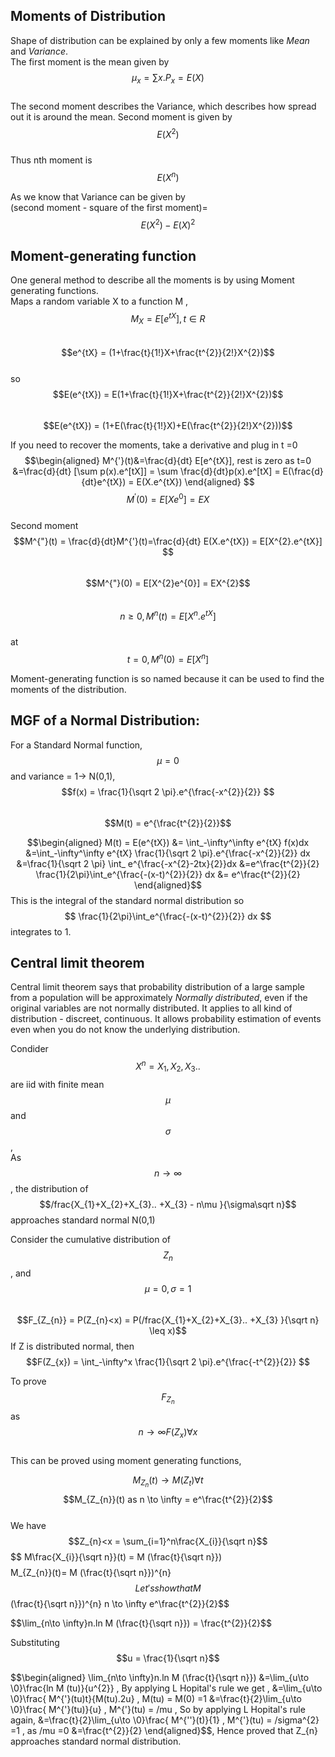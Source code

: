## Moments of Distribution
Shape of distribution can be explained by only a few moments like _Mean_ and _Variance_. \
The first moment is the mean given by $$ μ_{x} = \sum x.P_{x}= E(X)$$ \
The second moment describes the Variance, which describes how spread out it is around the mean. Second moment is given by $$E(X^{2})$$ \
Thus nth moment is $$E(X^{n})$$

As we know that Variance can be given by \
(second moment - square of the first moment)= $$E(X^{2}) - E(X)^{2}$$

## Moment-generating function

One general  method to describe all the moments is by using Moment generating functions.\
Maps a random variable X to a function M , \
$$M_{X} = E[e^{tX}], t\in R $$\
$$e^{tX} = (1+\frac{t}{1!}X+\frac{t^{2}}{2!}X^{2})$$\
so $$E(e^{tX}) = E(1+\frac{t}{1!}X+\frac{t^{2}}{2!}X^{2})$$\
$$E(e^{tX}) = (1+E(\frac{t}{1!}X)+E(\frac{t^{2}}{2!}X^{2}))$$
 
If you need to recover the moments, take a derivative and plug in t =0 \
$$\begin{aligned}
 M^{'}(t)&=\frac{d}{dt} E[e^{tX}], rest is zero as t=0
		 &=\frac{d}{dt} [\sum p(x).e^[tX]] = \sum \frac{d}{dt}p(x).e^[tX] = E(\frac{d}{dt}e^{tX}) = E(X.e^{tX})
		 \end{aligned} $$
$$ M^{'}(0) = E[Xe^{0}] = EX$$\
 Second moment\
 $$M^{"}(t) = \frac{d}{dt}M^{'}(t)=\frac{d}{dt} E(X.e^{tX}) = E[X^{2}.e^{tX}] $$\
 $$M^{"}(0) =  E[X^{2}e^{0}] = EX^{2}$$\
 $$n\geq 0 , M^{n}(t) = E[X^{n}.e^{tX}]$$\
 at $$t=0, M^{n}(0) = E[X^{n}]$$
 
Moment-generating function is so named because it can be used to find the moments of the distribution.
 
## MGF of a Normal Distribution:
 
 For a Standard Normal function,$$\mu =0$$ and variance = 1-> N(0,1), $$f(x) = \frac{1}{\sqrt 2 \pi}.e^{\frac{-x^{2}}{2}} $$\
 $$M(t) = e^{\frac{t^{2}}{2}}$$
 
 $$\begin{aligned}
 M(t) = E(e^{tX}) &= \int_-\infty^\infty e^{tX} f(x)dx
					&=\int_-\infty^\infty e^{tX}  \frac{1}{\sqrt 2 \pi}.e^{\frac{-x^{2}}{2}} dx
					&=\frac{1}{\sqrt 2 \pi} \int_ e^{\frac{-x^{2}-2tx}{2}}dx
					&=e^\frac{t^{2}}{2} \frac{1}{2\pi}\int_e^{\frac{-(x-t)^{2}}{2}} dx
					&= e^\frac{t^{2}}{2}
	\end{aligned}$$
This is  the integral of the standard normal distribution so $$ \frac{1}{2\pi}\int_e^{\frac{-(x-t)^{2}}{2}} dx $$ integrates to 1. 
 

## Central limit theorem

Central limit theorem says that probability distribution of a large sample from a population will be approximately _Normally distributed_, even if the original variables are not normally distributed. It applies to all kind of distribution - discreet, continuous.
It allows probability estimation of events even when you do not know the underlying distribution.


Condider $$X^{n} = X_{1},X_{2},X_{3}..$$ are iid with finite mean $$\mu$$ and $$\sigma$$,\
As $$n \to \infty$$, the distribution of  $$/frac{X_{1}+X_{2}+X_{3}.. +X_{3} - n\mu }{\sigma\sqrt n}$$ approaches standard normal N(0,1)

Consider the cumulative distribution of $$Z_{n}$$ , and $$\mu = 0, \sigma = 1 $$\
$$F_{Z_{n}} = P(Z_{n}<x) = P(/frac{X_{1}+X_{2}+X_{3}.. +X_{3} }{\sqrt n} \leq x)$$
If Z is distributed normal, then $$F(Z_{x}) =  \int_-\infty^x \frac{1}{\sqrt 2 \pi}.e^{\frac{-t^{2}}{2}} $$

To prove $$F_{Z_{n}}$$ as $$n \to \infty F(Z_{x}) \forall x $$\
This can be proved using moment generating functions, 

  $$M_{Z_{n}}(t) \to M(Z_{t}) \forall t$$
  $$M_{Z_{n}}(t) as n \to \infty =  e^\frac{t^{2}}{2}$$\
  We have \
  $$Z_{n}<x = \sum_{i=1}^n\frac{X_{i}}{\sqrt n}$$
 $$ M\frac{X_{i}}{\sqrt n}}(t) = M (\frac{t}{\sqrt n}})$$
  $$ M_{Z_{n}}(t)= M (\frac{t}{\sqrt n}})^{n}$$
   Let's show that M $$(\frac{t}{\sqrt n}})^{n}   n \to \infty e^\frac{t^{2}}{2}$$
   
   $$\lim_{n\to \infty}n.ln M (\frac{t}{\sqrt n}}) = \frac{t^{2}}{2}$$
   
  Substituting $$u = \frac{1}{\sqrt n}$$
  
   $$\begin{aligned} \lim_{n\to \infty}n.ln M (\frac{t}{\sqrt n}}) &=\lim_{u\to \0}\frac{ln M (tu)}{u^{2}} , By applying L Hopital's rule we get ,
											      &=\lim_{u\to \0}\frac{ M^{'}(tu)t}{M(tu).2u} 	, M(tu) = M(0) =1
												  &=\frac{t}{2}\lim_{u\to \0}\frac{ M^{'}(tu)}{u} , M^{'}(tu) = /mu , So by applying L Hopital's rule again,
												  &=\frac{t}{2}\lim_{u\to \0}\frac{ M^{''}(t)}{1} , M^{'}(tu) = /sigma^{2} =1 , as  /mu =0
												  &=\frac{t^{2}}{2} 
												  \end{aligned}$$, Hence proved that Z_{n} approaches standard normal distribution.
		

